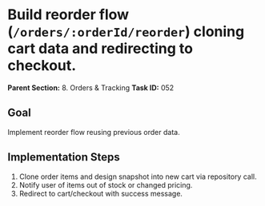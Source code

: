 # Build reorder flow (`/orders/:orderId/reorder`) cloning cart data and redirecting to checkout.

**Parent Section:** 8. Orders & Tracking
**Task ID:** 052

## Goal
Implement reorder flow reusing previous order data.

## Implementation Steps
1. Clone order items and design snapshot into new cart via repository call.
2. Notify user of items out of stock or changed pricing.
3. Redirect to cart/checkout with success message.
